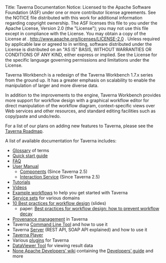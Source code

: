 Title:     Taverna Documentation
Notice:    Licensed to the Apache Software Foundation (ASF) under one
           or more contributor license agreements.  See the NOTICE file
           distributed with this work for additional information
           regarding copyright ownership.  The ASF licenses this file
           to you under the Apache License, Version 2.0 (the
           "License"); you may not use this file except in compliance
           with the License.  You may obtain a copy of the License at
           .
             http://www.apache.org/licenses/LICENSE-2.0
           .
           Unless required by applicable law or agreed to in writing,
           software distributed under the License is distributed on an
           "AS IS" BASIS, WITHOUT WARRANTIES OR CONDITIONS OF ANY
           KIND, either express or implied.  See the License for the
           specific language governing permissions and limitations
           under the License.

Taverna Workbench is a redesign of the Taverna Workbench 1.7.x series from the ground up. 
It has a greater emphasis on scalability to enable the manipulation of larger and more diverse data.

In addition to the improvements to the engine, Taverna Workbench provides more support for workflow design 
   with a graphical workflow editor for direct manipulation of the workflow diagram, 
   context-specific views over Web services and other resources, 
   and standard editing facilities such as copy/paste and undo/redo.

For a list of our plans on adding new features to Taverna, please see the 
   [Taverna Roadmap](/introduction/roadmap).

A list of available documentation for Taverna includes:

 - [Glossary](/documentation/glossary) of terms
 - [Quick start guide](/documentation/quick-start-guide)
 - [FAQ](/documentation/faq)
 - [User Manual](http://www.mygrid.org.uk/dev/wiki/display/taverna/User+Manual)
   - [Components](/documentation/components) (Since Taverna 2.5)
   - [Interaction Service](/documentation/interaction) (Since Taverna 2.5)
 - [Tutorials](/documentation/tutorials)
 - [Videos](/documentation/videos)
 - [Example workflows](/documentation/example-workflows) to help you get started with Taverna 
 - [Service sets](/documentation/service-sets) for various domains
 - [10 Best practices for workflow design](http://www.slideshare.net/khettne/10-best-practices-for-workflow-design) (slides)
   - paper: [Best practices for workflow design: how to prevent workflow decay](http://ceur-ws.org/Vol-952/paper_23.pdf)
 - [Provenance management](/documentation/provenance) in Taverna
 - Taverna [Command Line Tool](/documentation/command-line-tool) and how to use it
 - Taverna [Server](/documentation/server) (REST API, SOAP API explained) and how to use it
 - [Taverna Player](/documentation/taverna-player)
 - Various [plugins](/documentation/plugins) for Taverna
 - [DataViewer Tool](/documentation/dataviewer-tool) for viewing result data
 - [None Apache Developers’ wiki](http://www.mygrid.org.uk/dev/wiki/display/developer/Home) 
     containing the 
     [Developers’ guide](http://www.mygrid.org.uk/dev/wiki/display/developer/Developers+Guide) and more

 